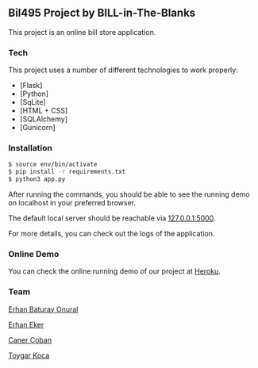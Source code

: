 ## Bil495 Project by **BILL-in-The-Blanks**

This project is an online bill store application. 

### Tech
This project uses a number of different technologies to work properly:

* [Flask]
* [Python]
* [SqLite]
* [HTML + CSS]
* [SQLAlchemy]
* [Gunicorn]

### Installation

```sh
$ source env/bin/activate
$ pip install -r requirements.txt
$ python3 app.py
```
After running the commands, you should be able to see the running demo on localhost in your preferred browser.

The default local server should be reachable via [127.0.0.1:5000](http://127.0.0.1:5000).

For more details, you can check out the logs of the application.

### Online Demo

You can check the online running demo of our project at [Heroku](https://bill-in-the-blanks.herokuapp.com/).

### Team
[Erhan Baturay Onural](https://github.com/BaturayOnural)

[Erhan Eker](https://github.com/erhanekerr)

[Caner Çoban](https://github.com/ccoban)

[Toygar Koca](https://github.com/ttoygarkoca)

